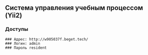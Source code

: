 ## Система управления учебным процессом (Yii2)

### Доступы
```
### Адрес: http://w905037f.beget.tech/
### Логин: admin
### Пароль resident

```


